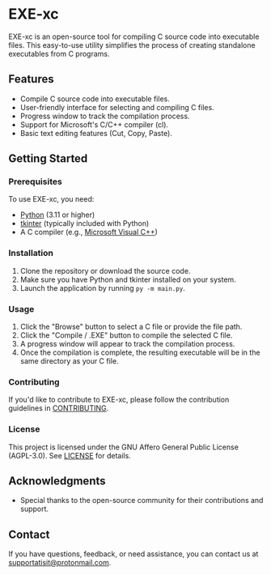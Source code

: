 # EXE-xc

EXE-xc is an open-source tool for compiling C source code into executable files. This easy-to-use utility simplifies the process of creating standalone executables from C programs.

## Features

- Compile C source code into executable files.
- User-friendly interface for selecting and compiling C files.
- Progress window to track the compilation process.
- Support for Microsoft's C/C++ compiler (cl).
- Basic text editing features (Cut, Copy, Paste).

## Getting Started

### Prerequisites

To use EXE-xc, you need:

- [Python](https://www.python.org/) (3.11 or higher)
- [tkinter](https://docs.python.org/3/library/tkinter.html) (typically included with Python)
- A C compiler (e.g., [Microsoft Visual C++](https://visualstudio.microsoft.com/visual-cpp-build-tools/))

### Installation

1. Clone the repository or download the source code.
2. Make sure you have Python and tkinter installed on your system.
3. Launch the application by running ```py -m main.py```.

### Usage

1. Click the "Browse" button to select a C file or provide the file path.
2. Click the "Compile / .EXE" button to compile the selected C file.
3. A progress window will appear to track the compilation process.
4. Once the compilation is complete, the resulting executable will be in the same directory as your C file.

### Contributing

If you'd like to contribute to EXE-xc, please follow the contribution guidelines in [CONTRIBUTING](CONTRIBUTING.md).

### License

This project is licensed under the GNU Affero General Public License (AGPL-3.0). See [LICENSE](LICENSE.txt) for details.

## Acknowledgments

- Special thanks to the open-source community for their contributions and support.

## Contact

If you have questions, feedback, or need assistance, you can contact us at supportatisit@protonmail.com.

